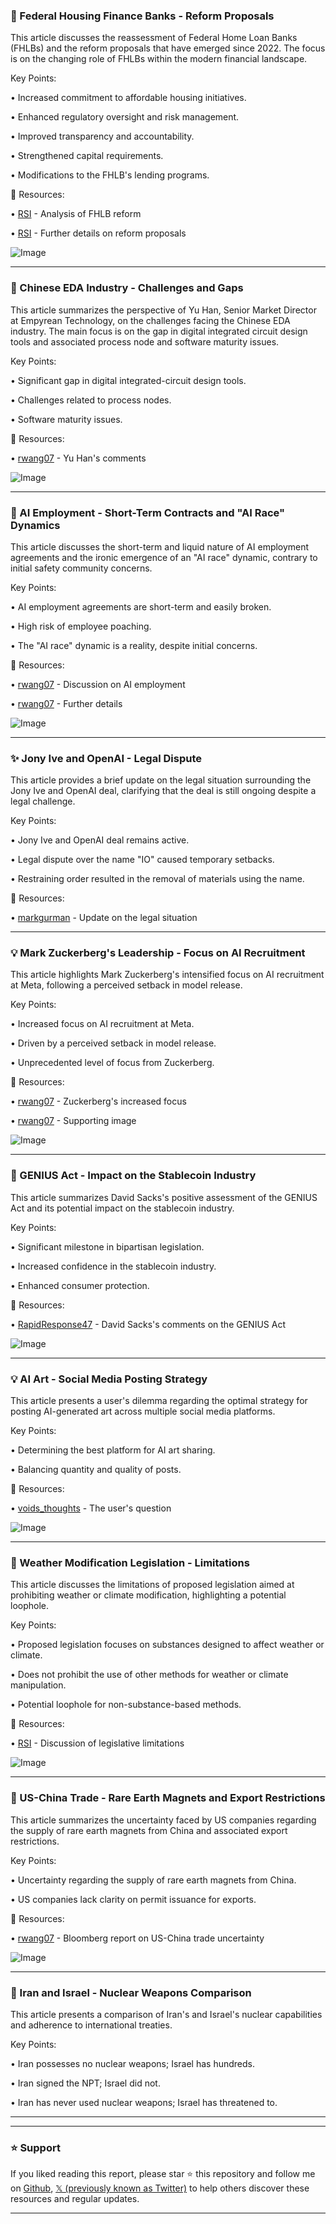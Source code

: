 ### 🤖 Federal Housing Finance Banks - Reform Proposals

This article discusses the reassessment of Federal Home Loan Banks (FHLBs) and the reform proposals that have emerged since 2022.  The focus is on the changing role of FHLBs within the modern financial landscape.

Key Points:

• Increased commitment to affordable housing initiatives.


• Enhanced regulatory oversight and risk management.


• Improved transparency and accountability.


• Strengthened capital requirements.


• Modifications to the FHLB's lending programs.



🔗 Resources:

• [RSI](https://x.com/RSI) - Analysis of FHLB reform


• [RSI](https://x.com/RSI/status/1937198123006189916) - Further details on reform proposals


![Image](https://pbs.twimg.com/media/GuJPbTgW8AAvkJB?format=jpg&name=small)


---

### 🤖 Chinese EDA Industry - Challenges and Gaps

This article summarizes the perspective of Yu Han, Senior Market Director at Empyrean Technology, on the challenges facing the Chinese EDA industry.  The main focus is on the gap in digital integrated circuit design tools and associated process node and software maturity issues.

Key Points:

• Significant gap in digital integrated-circuit design tools.


• Challenges related to process nodes.


• Software maturity issues.



🔗 Resources:

• [rwang07](https://x.com/rwang07/status/1937120196855992824) - Yu Han's comments


![Image](https://pbs.twimg.com/media/GuIIKASWUAAr5d9?format=jpg&name=small)


---

### 🤖 AI Employment - Short-Term Contracts and "AI Race" Dynamics

This article discusses the short-term and liquid nature of AI employment agreements and the ironic emergence of an "AI race" dynamic, contrary to initial safety community concerns.

Key Points:

• AI employment agreements are short-term and easily broken.


• High risk of employee poaching.


• The "AI race" dynamic is a reality, despite initial concerns.



🔗 Resources:

• [rwang07](https://x.com/rwang07/status/1936980628123074989) - Discussion on AI employment


• [rwang07](https://x.com/rwang07/status/1936979933290467530) - Further details


![Image](https://pbs.twimg.com/media/GuGINQqWIAA-sWr?format=png&name=small)


---

### ✨ Jony Ive and OpenAI - Legal Dispute

This article provides a brief update on the legal situation surrounding the Jony Ive and OpenAI deal, clarifying that the deal is still ongoing despite a legal challenge.

Key Points:

• Jony Ive and OpenAI deal remains active.


• Legal dispute over the name "IO" caused temporary setbacks.


• Restraining order resulted in the removal of materials using the name.



🔗 Resources:

• [markgurman](https://x.com/markgurman/status/1936887629993464248) - Update on the legal situation



---

### 💡 Mark Zuckerberg's Leadership - Focus on AI Recruitment

This article highlights Mark Zuckerberg's intensified focus on AI recruitment at Meta, following a perceived setback in model release.

Key Points:

• Increased focus on AI recruitment at Meta.


• Driven by a perceived setback in model release.


• Unprecedented level of focus from Zuckerberg.



🔗 Resources:

• [rwang07](https://x.com/rwang07/status/1936959705878069384) -  Zuckerberg's increased focus


• [rwang07](https://x.com/rwang07/status/1936958667862999490) -  Supporting image


![Image](https://pbs.twimg.com/media/GuF1B2IXEAADz9U?format=jpg&name=small)


---

### 🚀 GENIUS Act - Impact on the Stablecoin Industry

This article summarizes David Sacks's positive assessment of the GENIUS Act and its potential impact on the stablecoin industry.

Key Points:

• Significant milestone in bipartisan legislation.


• Increased confidence in the stablecoin industry.


• Enhanced consumer protection.



🔗 Resources:

• [RapidResponse47](https://x.com/RapidResponse47/status/1936055497347809727) - David Sacks's comments on the GENIUS Act


![Image](https://pbs.twimg.com/amplify_video_thumb/1936054814841987072/img/c0FwavF0TqlgZk7V.jpg)


---

### 💡 AI Art - Social Media Posting Strategy

This article presents a user's dilemma regarding the optimal strategy for posting AI-generated art across multiple social media platforms.


Key Points:

•  Determining the best platform for AI art sharing.


•  Balancing quantity and quality of posts.



🔗 Resources:

• [voids_thoughts](https://x.com/voids_thoughts/status/1936877345794609415) - The user's question


![Image](https://pbs.twimg.com/media/GuErrdcWQAEUWT0?format=jpg&name=medium)



---

### 🤖 Weather Modification Legislation - Limitations

This article discusses the limitations of proposed legislation aimed at prohibiting weather or climate modification, highlighting a potential loophole.

Key Points:

• Proposed legislation focuses on substances designed to affect weather or climate.


• Does not prohibit the use of other methods for weather or climate manipulation.


• Potential loophole for non-substance-based methods.



🔗 Resources:

• [RSI](https://x.com/RSI/status/1936866898227970102) - Discussion of legislative limitations


![Image](https://pbs.twimg.com/media/GuEiLcuXIAAOpdP?format=jpg&name=small)



---

### 🤖 US-China Trade - Rare Earth Magnets and Export Restrictions

This article summarizes the uncertainty faced by US companies regarding the supply of rare earth magnets from China and associated export restrictions.

Key Points:

• Uncertainty regarding the supply of rare earth magnets from China.


• US companies lack clarity on permit issuance for exports.



🔗 Resources:

• [rwang07](https://x.com/rwang07/status/1936757815126761533) - Bloomberg report on US-China trade uncertainty


![Image](https://pbs.twimg.com/media/GuC-w8hWsAAuSc5?format=png&name=small)



---

### 🤖 Iran and Israel - Nuclear Weapons Comparison

This article presents a comparison of Iran's and Israel's nuclear capabilities and adherence to international treaties.

Key Points:

• Iran possesses no nuclear weapons; Israel has hundreds.


• Iran signed the NPT; Israel did not.


• Iran has never used nuclear weapons; Israel has threatened to.



---


---

### ⭐️ Support

If you liked reading this report, please star ⭐️ this repository and follow me on [Github](https://github.com/Drix10), [𝕏 (previously known as Twitter)](https://x.com/DRIX_10_) to help others discover these resources and regular updates.

---